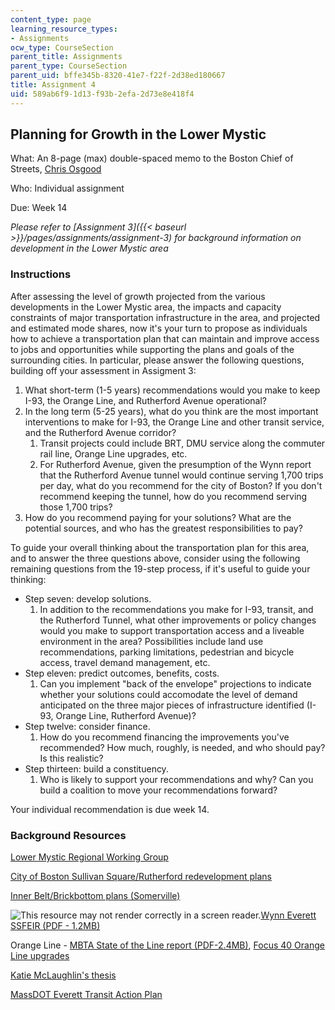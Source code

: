 ```yaml
---
content_type: page
learning_resource_types:
- Assignments
ocw_type: CourseSection
parent_title: Assignments
parent_type: CourseSection
parent_uid: bffe345b-8320-41e7-f22f-2d38ed180667
title: Assignment 4
uid: 589ab6f9-1d13-f93b-2efa-2d73e8e418f4
---
```


Planning for Growth in the Lower Mystic
---------------------------------------

What: An 8-page (max) double-spaced memo to the Boston Chief of Streets, [Chris Osgood](https://www.boston.gov/departments/transportation/chris-osgood)

Who: Individual assignment

Due: Week 14

_Please refer to [Assignment 3]({{< baseurl >}}/pages/assignments/assignment-3) for background information on development in the Lower Mystic area_

### Instructions

After assessing the level of growth projected from the various developments in the Lower Mystic area, the impacts and capacity constraints of major transportation infrastructure in the area, and projected and estimated mode shares, now it's your turn to propose as individuals how to achieve a transportation plan that can maintain and improve access to jobs and opportunities while supporting the plans and goals of the surrounding cities. In particular, please answer the following questions, building off your assessment in Assigment 3:

1.  What short-term (1-5 years) recommendations would you make to keep I-93, the Orange Line, and Rutherford Avenue operational?
2.  In the long term (5-25 years), what do you think are the most important interventions to make for I-93, the Orange Line and other transit service, and the Rutherford Avenue corridor?
    1.  Transit projects could include BRT, DMU service along the commuter rail line, Orange Line upgrades, etc.
    2.  For Rutherford Avenue, given the presumption of the Wynn report that the Rutherford Avenue tunnel would continue serving 1,700 trips per day, what do you recommend for the city of Boston? If you don't recommend keeping the tunnel, how do you recommend serving those 1,700 trips?
3.  How do you recommend paying for your solutions? What are the potential sources, and who has the greatest responsibilities to pay?

To guide your overall thinking about the transportation plan for this area, and to answer the three questions above, consider using the following remaining questions from the 19-step process, if it's useful to guide your thinking:

*   Step seven: develop solutions.
    1.  In addition to the recommendations you make for I-93, transit, and the Rutherford Tunnel, what other improvements or policy changes would you make to support transportation access and a liveable environment in the area? Possibilities include land use recommendations, parking limitations, pedestrian and bicycle access, travel demand management, etc.
*   Step eleven: predict outcomes, benefits, costs.
    1.  Can you implement "back of the envelope" projections to indicate whether your solutions could accomodate the level of demand anticipated on the three major pieces of infrastructure identified (I-93, Orange Line, Rutherford Avenue)?
*   Step twelve: consider finance.
    1.  How do you recommend financing the improvements you've recommended? How much, roughly, is needed, and who should pay? Is this realistic?
*   Step thirteen: build a constituency.
    1.  Who is likely to support your recommendations and why? Can you build a coalition to move your recommendations forward?

Your individual recommendation is due week 14.

### Background Resources

[Lower Mystic Regional Working Group](http://lowermysticstudy.mapc.org/downloads/)

[City of Boston Sullivan Square/Rutherford redevelopment plans](https://www.boston.gov/departments/transportation/rutherford-avenue-sullivan-square-design-project)

[Inner Belt/Brickbottom plans (Somerville)](https://www.somervillebydesign.com/neighborhood-planning/inner-belt-brickbottom/)

![This resource may not render correctly in a screen reader.](/images/inacessible.gif)[Wynn Everett SSFEIR (PDF - 1.2MB)](http://www.reverejournal.com/wp-content/uploads/2015/09/WynnCasinoMEPACertificateLetterAgu.-2015.pdf)

Orange Line - [MBTA State of the Line report (PDF-2.4MB)](http://www.mbta.com/uploadedfiles/About_the_T/Board_Meetings/StateoftheOrangeLine61616.pdf), [Focus 40 Orange Line upgrades](https://static1.squarespace.com/static/57757a3cff7c50f318d8aae0/t/5804dde39de4bbffc41d7a61/1476713955792/Upcoming+Service+Improvements_accessible.pdf)

[Katie McLaughlin's thesis](http://hdl.handle.net/1721.1/104153)

[MassDOT Everett Transit Action Plan](https://www.mass.gov/doc/everett-transit-action-plan-final-report/download#:~:text=The%20Everett%20Transit%20Action%20Plan,study%20by%20other%20planning%20processes.)